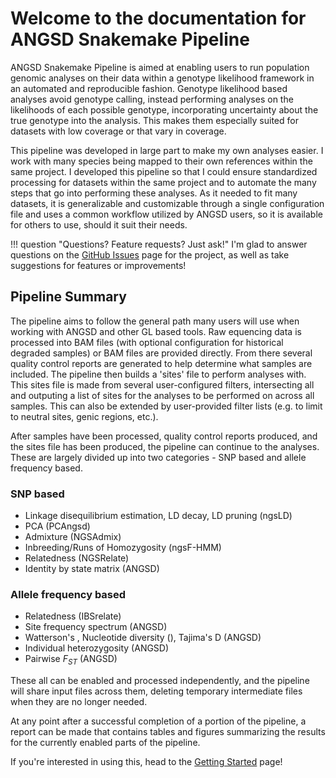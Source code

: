 # Welcome to the documentation for ANGSD Snakemake Pipeline

ANGSD Snakemake Pipeline is aimed at enabling users to run population genomic
analyses on their data within a genotype likelihood framework in an automated
and reproducible fashion. Genotype likelihood based analyses avoid genotype
calling, instead performing analyses on the likelihoods of each possible
genotype, incorporating uncertainty about the true genotype into the analysis.
This makes them especially suited for datasets with low coverage or that vary
in coverage.

This pipeline was developed in large part to make my own analyses easier. I
work with many species being mapped to their own references within the same
project. I developed this pipeline so that I could ensure standardized
processing for datasets within the same project and to automate the many steps
that go into performing these analyses. As it needed to fit many datasets, it
is generalizable and customizable through a single configuration file and uses
a common workflow utilized by ANGSD users, so it is available for others to
use, should it suit their needs.

!!! question "Questions? Feature requests? Just ask!"
    I'm glad to answer questions on the [GitHub Issues](https://github.com/zjnolen/angsd-snakemake-pipeline/issues)
    page for the project, as well as take suggestions for features or
    improvements!

## Pipeline Summary

The pipeline aims to follow the general path many users will use when working
with ANGSD and other GL based tools. Raw equencing data is processed into BAM
files (with optional configuration for historical degraded samples) or BAM
files are provided directly. From there several quality control reports are
generated to help determine what samples are included. The pipeline then builds
a 'sites' file to perform analyses with. This sites file is made from several
user-configured filters, intersecting all and outputing a list of sites for the
analyses to be performed on across all samples. This can also be extended by
user-provided filter lists (e.g. to limit to neutral sites, genic regions,
etc.).

After samples have been processed, quality control reports produced, and the
sites file has been produced, the pipeline can continue to the analyses. These
are largely divided up into two categories - SNP based and allele frequency
based.

### SNP based

- Linkage disequilibrium estimation, LD decay, LD pruning (ngsLD)
- PCA (PCAngsd)
- Admixture (NGSAdmix)
- Inbreeding/Runs of Homozygosity (ngsF-HMM)
- Relatedness (NGSRelate)
- Identity by state matrix (ANGSD)

### Allele frequency based

- Relatedness (IBSrelate)
- Site frequency spectrum (ANGSD)
- Watterson's , Nucleotide diversity (), Tajima's D (ANGSD)
- Individual heterozygosity (ANGSD)
- Pairwise $F_{ST}$ (ANGSD)

These all can be enabled and processed independently, and the pipeline will
share input files across them, deleting temporary intermediate files when they
are no longer needed.

At any point after a successful completion of a portion of the pipeline, a
report can be made that contains tables and figures summarizing the results
for the currently enabled parts of the pipeline.

If you're interested in using this, head to the [Getting Started](getting-started.md)
page!
